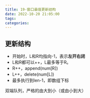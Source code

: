 ```yaml
---
title: 19-窗口最值更新结构
date: 2022-10-20 21:05:00
tags:
categories:
---
```


## 更新结构

- 开始时，L和R均指向-1，表示**左开右闭**
- L和R都可以++，L最多等于R。
- R++，append(num[R])
- L++，delete(num[L])
- 最多执行到len-1，即数组下标


双端队列，严格的由大到小（或由小到大）